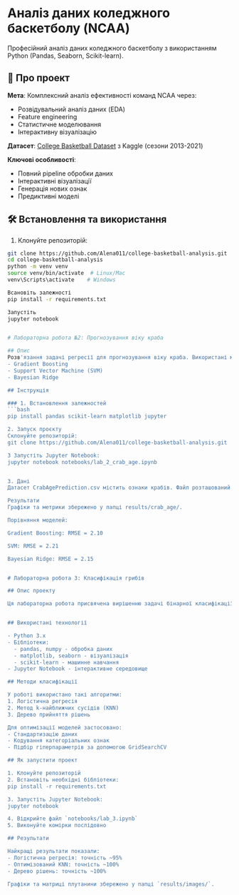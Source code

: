 # Аналіз даних коледжного баскетболу (NCAA)


Професійний аналіз даних коледжного баскетболу з використанням Python (Pandas, Seaborn, Scikit-learn).

## 📌 Про проект
**Мета**: Комплексний аналіз ефективності команд NCAA через:
- Розвідувальний аналіз даних (EDA)
- Feature engineering
- Статистичне моделювання
- Інтерактивну візуалізацію

**Датасет**: [College Basketball Dataset](https://www.kaggle.com/datasets/andrewsundberg/college-basketball-dataset) з Kaggle (сезони 2013-2021)

**Ключові особливості**:
-  Повний pipeline обробки даних
-  Інтерактивні візуалізації
-  Генерація нових ознак
-  Предиктивні моделі

## 🛠 Встановлення та використання
1. Клонуйте репозиторій:
```bash
git clone https://github.com/Alena011/college-basketball-analysis.git
cd college-basketball-analysis
python -m venv venv
source venv/bin/activate  # Linux/Mac
venv\Scripts\activate    # Windows

Всановіть залежності
pip install -r requirements.txt

Запустіть
jupyter notebook


# Лабораторна робота №2: Прогнозування віку краба

## Опис
Розв'язання задачі регресії для прогнозування віку краба. Використані методи:
- Gradient Boosting
- Support Vector Machine (SVM)
- Bayesian Ridge

## Інструкція

### 1. Встановлення залежностей
```bash
pip install pandas scikit-learn matplotlib jupyter

2. Запуск проєкту
Склонуйте репозиторій:
git clone https://github.com/Alena011/college-basketball-analysis.git

3 Запустіть Jupyter Notebook:
jupyter notebook notebooks/lab_2_crab_age.ipynb


3. Дані
Датасет CrabAgePrediction.csv містить ознаки крабів. Файл розташований у папці data/.

Результати
Графіки та метрики збережено у папці results/crab_age/.

Порівняння моделей:

Gradient Boosting: RMSE = 2.10

SVM: RMSE = 2.21

Bayesian Ridge: RMSE = 2.15


# Лабораторна робота 3: Класифікація грибів

## Опис проекту

Ця лабораторна робота присвячена вирішенню задачі бінарної класифікації грибів на їстівні та отруйні за допомогою різних алгоритмів машинного навчання.


## Використані технології

- Python 3.x
- Бібліотеки:
  - pandas, numpy - обробка даних
  - matplotlib, seaborn - візуалізація
  - scikit-learn - машинне навчання
- Jupyter Notebook - інтерактивне середовище

## Методи класифікації

У роботі використано такі алгоритми:
1. Логістична регресія
2. Метод k-найближчих сусідів (KNN)
3. Дерево прийняття рішень

Для оптимізації моделей застосовано:
- Стандартизацію даних
- Кодування категоріальних ознак
- Підбір гіперпараметрів за допомогою GridSearchCV

## Як запустити проект

1. Клонуйте репозиторій
2. Встановіть необхідні бібліотеки:
pip install -r requirements.txt

3. Запустіть Jupyter Notebook:
jupyter notebook

4. Відкрийте файл `notebooks/lab_3.ipynb`
5. Виконуйте комірки послідовно

## Результати

Найкращі результати показали:
- Логістична регресія: точність ~95%
- Оптимізований KNN: точність ~100%
- Дерево рішень: точність ~100%

Графіки та матриці плутанини збережено у папці `results/images/`.

